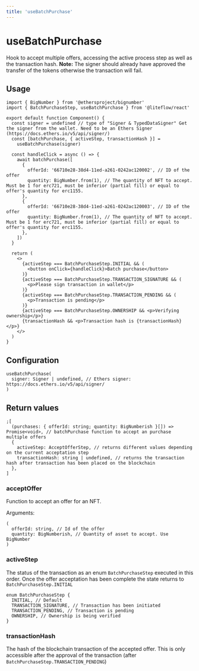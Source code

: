 ```yaml
---
title: 'useBatchPurchase'
---
```


# useBatchPurchase

Hook to accept multiple offers, accessing the active process step as well as the transaction hash.
**Note:** The signer should already have approved the transfer of the tokens otherwise the transaction will fail.

## Usage

```tsx
import { BigNumber } from '@ethersproject/bignumber'
import { BatchPurchaseStep, useBatchPurchase } from '@liteflow/react'

export default function Component() {
  const signer = undefined // type of "Signer & TypedDataSigner" Get the signer from the wallet. Need to be an Ethers Signer (https://docs.ethers.io/v5/api/signer/)
  const [batchPurchase, { activeStep, transactionHash }] =
    useBatchPurchase(signer)

  const handleClick = async () => {
    await batchPurchase([
      {
        offerId: '66710e28-38d4-11ed-a261-0242ac120002', // ID of the offer
        quantity: BigNumber.from(1), // The quantity of NFT to accept. Must be 1 for erc721, must be inferior (partial fill) or equal to offer's quantity for erc1155.
      },
      {
        offerId: '66710e28-38d4-11ed-a261-0242ac120003', // ID of the offer
        quantity: BigNumber.from(1), // The quantity of NFT to accept. Must be 1 for erc721, must be inferior (partial fill) or equal to offer's quantity for erc1155.
      },
    ])
  }

  return (
    <>
      {activeStep === BatchPurchaseStep.INITIAL && (
        <button onClick={handleClick}>Batch purchase</button>
      )}
      {activeStep === BatchPurchaseStep.TRANSACTION_SIGNATURE && (
        <p>Please sign transaction in wallet</p>
      )}
      {activeStep === BatchPurchaseStep.TRANSACTION_PENDING && (
        <p>Transaction is pending</p>
      )}
      {activeStep === BatchPurchaseStep.OWNERSHIP && <p>Verifying ownership</p>}
      {transactionHash && <p>Transaction hash is {transactionHash}</p>}
    </>
  )
}
```

## Configuration

```tsx
useBatchPurchase(
  signer: Signer | undefined, // Ethers signer: https://docs.ethers.io/v5/api/signer/
)
```

## Return values

```tsx
;[
  (purchases: { offerId: string; quantity: BigNumberish }[]) => Promise<void>, // batchPurchase function to accept an purchase multiple offers
  {
    activeStep: AcceptOfferStep, // returns different values depending on the current acceptation step
    transactionHash: string | undefined, // returns the transaction hash after transaction has been placed on the blockchain
  },
]
```

### acceptOffer

Function to accept an offer for an NFT.

Arguments:

```tsx
(
  offerId: string, // Id of the offer
  quantity: BigNumberish, // Quantity of asset to accept. Use BigNumber
)
```

### activeStep

The status of the transaction as an enum `BatchPurchaseStep` executed in this order. Once the offer acceptation has been complete the state returns to `BatchPurchaseStep.INITIAL`

```tsx
enum BatchPurchaseStep {
  INITIAL, // Default
  TRANSACTION_SIGNATURE, // Transaction has been initiated
  TRANSACTION_PENDING, // Transaction is pending
  OWNERSHIP, // Ownership is being verified
}
```

### transactionHash

The hash of the blockchain transaction of the accepted offer. This is only accessible after the approval of the transaction (after `BatchPurchaseStep.TRANSACTION_PENDING`)
